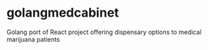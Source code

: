 # golangmedcabinet
Golang port of React project offering dispensary options to medical marijuana patients
